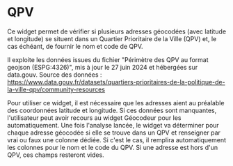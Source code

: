 # QPV

Ce widget permet de vérifier si plusieurs adresses géocodées (avec latitude et longitude) se situent dans un Quartier Prioritaire de la Ville (QPV) et, le cas échéant, de fournir le nom et code de QPV.

Il exploite les données issues du fichier "Périmètre des QPV au format geojson (ESPG:4326)", mis à jour le 27 juin 2024 et hébergées sur data.gouv.
Source des données : https://www.data.gouv.fr/datasets/quartiers-prioritaires-de-la-politique-de-la-ville-qpv/community-resources

Pour utiliser ce widget, il est nécessaire que les adresses aient au préalable des coordonnées latitude et longitude. Si ces données sont manquantes, l'utilisateur peut avoir recours au widget Géocodeur pour les automatiquement. 
Une fois l'analyse lancée, le widget va déterminer pour chaque adresse géocodée si elle se trouve dans un QPV et renseigner par vrai ou faux une colonne dédiée. Si c'est le cas, il remplira automatiquement les colonnes pour le nom et le code du QPV. Si une adresse est hors d'un QPV, ces champs resteront vides. 
